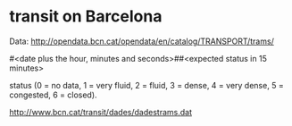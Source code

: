 # transit on Barcelona


Data: http://opendata.bcn.cat/opendata/en/catalog/TRANSPORT/trams/


<road section identifier>#<date plus the hour, minutes and seconds>#<current status>#<expected status in 15 minutes>

status (0 = no data, 1 = very fluid, 2 = fluid, 3 = dense, 4 = very dense, 5 = congested, 6 = closed).


http://www.bcn.cat/transit/dades/dadestrams.dat
